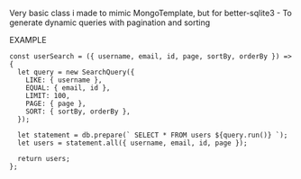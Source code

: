 Very basic class i made to mimic MongoTemplate, but for better-sqlite3 - To generate dynamic queries with pagination and sorting

EXAMPLE
```
const userSearch = ({ username, email, id, page, sortBy, orderBy }) => {
  let query = new SearchQuery({
    LIKE: { username },
    EQUAL: { email, id },
    LIMIT: 100,
    PAGE: { page },
    SORT: { sortBy, orderBy },
  });

  let statement = db.prepare(` SELECT * FROM users ${query.run()} `);
  let users = statement.all({ username, email, id, page });

  return users;
};
```

